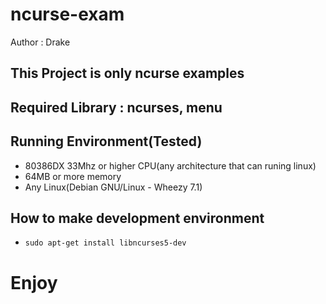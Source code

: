 ncurse-exam
===========
Author : Drake


## This Project is only ncurse examples
## Required Library : ncurses, menu
## Running Environment(Tested)
* 80386DX 33Mhz or higher CPU(any architecture that can runing linux)
* 64MB or more memory
* Any Linux(Debian GNU/Linux - Wheezy 7.1)

## How to make development environment
* `sudo apt-get install libncurses5-dev`

# Enjoy
